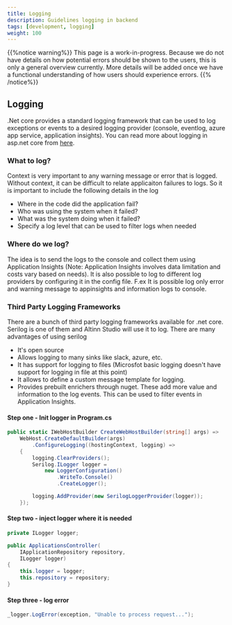 ```yaml
---
title: Logging
description: Guidelines logging in backend
tags: [development, logging]
weight: 100
---
```

{{%notice warning%}}
This page is a work-in-progress. Because we do not have details on how potential errors should be shown to the users, this is only a general overview currently. More details will be added once we have a functional understanding of how users should experience errors. 
{{% /notice%}}

## Logging
.Net core provides a standard logging framework that can be used to log exceptions or events to a desired logging provider (console, eventlog, azure app service, application insights). You can read more about logging in asp.net core from [here](https://docs.microsoft.com/en-us/aspnet/core/fundamentals/logging/?view=aspnetcore-2.2).

### What to log?
Context is very important to any warning message or error that is logged. Without context, it can be difficult to relate applicaiton failures to logs. So it is important to include the following details in the log

- Where in the code did the application fail?
- Who was using the system when it failed?
- What was the system doing when it failed?
- Specify a log level that can be used to filter logs when needed

### Where do we log?
The idea is to send the logs to the console and collect them using Application Insights (Note: Application Insights involves data limitation and costs vary based on needs). 
It is also possible to log to different log providers by configuring it in the config file. F.ex It is possible log only error and warning message to appinsights and information logs to console.

### Third Party Logging Frameworks
There are a bunch of third party logging frameworks available for .net core. Serilog is one of them and Altinn Studio will use it to log.
There are many advantages of using serilog

- It's open source
- Allows logging to many sinks like slack, azure, etc. 
- It has support for logging to files (Microsfot basic logging doesn't have support for logging in file at this point)
- It allows to define a custom message template for logging. 
- Provides prebuilt enrichers through nuget. These add more value and information to the log events. This can be used to filter events in Application Insights. 

#### Step one - Init logger in Program.cs

```cs
public static IWebHostBuilder CreateWebHostBuilder(string[] args) =>
    WebHost.CreateDefaultBuilder(args)
        .ConfigureLogging((hostingContext, logging) =>
    {
        logging.ClearProviders();
        Serilog.ILogger logger = 
            new LoggerConfiguration()
                .WriteTo.Console()
                .CreateLogger();

        logging.AddProvider(new SerilogLoggerProvider(logger));
    });
```

#### Step two - inject logger where it is needed

```cs
private ILogger logger;

public ApplicationsController(
    IApplicationRepository repository, 
    ILogger logger)
{
    this.logger = logger;
    this.repository = repository;
}
```

#### Step three - log error

```cs
_logger.LogError(exception, "Unable to process request...");
```
